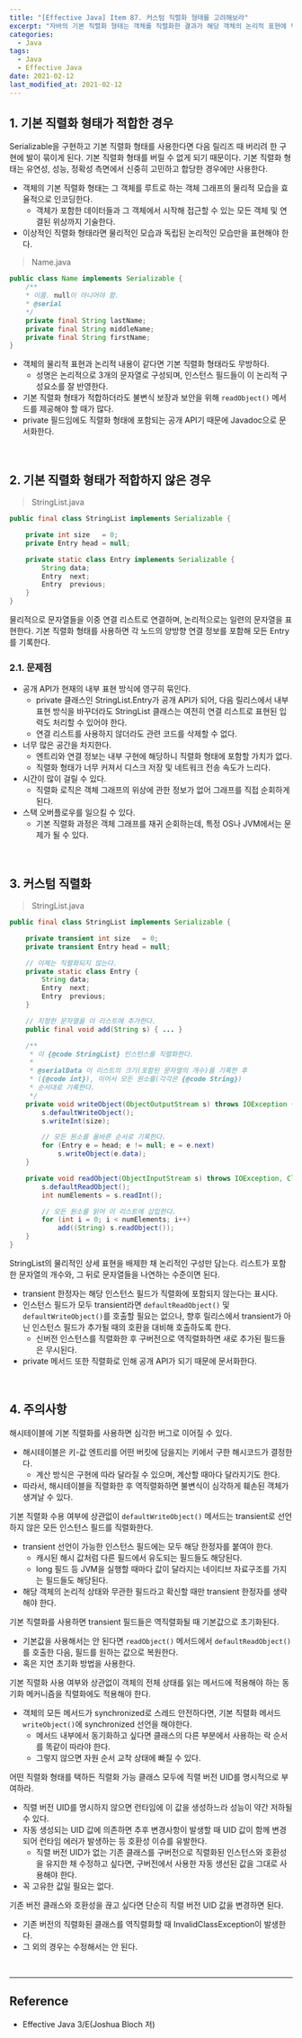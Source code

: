 ```yaml
---
title: "[Effective Java] Item 87. 커스텀 직렬화 형태를 고려해보라"
excerpt: "자바의 기본 직렬화 형태는 객체를 직렬화한 결과가 해당 객체의 논리적 표현에 부합할 때만 사용한다."
categories:
  - Java
tags:
  - Java
  - Effective Java
date: 2021-02-12
last_modified_at: 2021-02-12
---
```


## 1. 기본 직렬화 형태가 적합한 경우

Serializable을 구현하고 기본 직렬화 형태를 사용한다면 다음 릴리즈 때 버리려 한 구현에 발이 묶이게 된다. 기본 직렬화 형태를 버릴 수 없게 되기 때문이다. 기본 직렬화 형태는 유연성, 성능, 정확성 측면에서 신중히 고민하고 합당한 경우에만 사용한다.

* 객체의 기본 직렬화 형태는 그 객체를 루트로 하는 객체 그래프의 물리적 모습을 효율적으로 인코딩한다.
  * 객체가 포함한 데이터들과 그 객체에서 시작해 접근할 수 있는 모든 객체 및 연결된 위상까지 기술한다.
* 이상적인 직렬화 형태라면 물리적인 모습과 독립된 논리적인 모습만을 표현해야 한다.

> Name.java

```java
public class Name implements Serializable {
    /**
    * 이름. null이 아니어야 함.
    * @serial
    */
    private final String lastName;
    private final String middleName;
    private final String firstName;  
}
```

* 객체의 물리적 표현과 논리적 내용이 같다면 기본 직렬화 형태라도 무방하다.
  * 성명은 논리적으로 3개의 문자열로 구성되며, 인스턴스 필드들이 이 논리적 구성요소를 잘 반영한다.
* 기본 직렬화 형태가 적합하더라도 불변식 보장과 보안을 위해 ``readObject()`` 메서드를 제공해야 할 때가 많다.
* private 필드임에도 직렬화 형태에 포함되는 공개 API기 때문에 Javadoc으로 문서화한다.

<br>

## 2. 기본 직렬화 형태가 적합하지 않은 경우

> StringList.java

```java
public final class StringList implements Serializable {

    private int size   = 0;
    private Entry head = null;

    private static class Entry implements Serializable {
        String data;
        Entry  next;
        Entry  previous;
    }
}
```

물리적으로 문자열들을 이중 연결 리스트로 연결하며, 논리적으로는 일련의 문자열을 표현한다. 기본 직렬화 형태를 사용하면 각 노드의 양방향 연결 정보를 포함해 모든 Entry를 기록한다.

### 2.1. 문제점

* 공개 API가 현재의 내부 표현 방식에 영구히 묶인다.
  * private 클래스인 StringList.Entry가 공개 API가 되어, 다음 릴리스에서 내부 표현 방식을 바꾸더라도 StringList 클래스는 여전히 연결 리스트로 표현된 입력도 처리할 수 있어야 한다.
  * 연결 리스트를 사용하지 않더라도 관련 코드를 삭제할 수 없다.
* 너무 많은 공간을 차지한다.
  * 엔트리와 연결 정보는 내부 구현에 해당하니 직렬화 형태에 포함할 가치가 없다.
  * 직렬화 형태가 너무 커져서 디스크 저장 및 네트워크 전송 속도가 느리다.
* 시간이 많이 걸릴 수 있다.
  * 직렬화 로직은 객체 그래프의 위상에 관한 정보가 없어 그래프를 직접 순회하게 된다.
* 스택 오버플로우를 일으킬 수 있다.
  * 기본 직렬화 과정은 객체 그래프를 재귀 순회하는데, 특정 OS나 JVM에서는 문제가 될 수 있다.

<br>

## 3. 커스텀 직렬화

> StringList.java

```java
public final class StringList implements Serializable {

    private transient int size   = 0;
    private transient Entry head = null;

    // 이제는 직렬화되지 않는다.
    private static class Entry {
        String data;
        Entry  next;
        Entry  previous;
    }

    // 지정한 문자열을 이 리스트에 추가한다.
    public final void add(String s) { ... }

    /**
     * 이 {@code StringList} 인스턴스를 직렬화한다.
     *
     * @serialData 이 리스트의 크기(포함된 문자열의 개수)를 기록한 후
     * ({@code int}), 이어서 모든 원소를(각각은 {@code String})
     * 순서대로 기록한다.
     */
    private void writeObject(ObjectOutputStream s) throws IOException {
        s.defaultWriteObject();
        s.writeInt(size);

        // 모든 원소를 올바른 순서로 기록한다.
        for (Entry e = head; e != null; e = e.next)
            s.writeObject(e.data);
    }

    private void readObject(ObjectInputStream s) throws IOException, ClassNotFoundException {
        s.defaultReadObject();
        int numElements = s.readInt();

        // 모든 원소를 읽어 이 리스트에 삽입한다.
        for (int i = 0; i < numElements; i++)
            add((String) s.readObject());
    }
}
```

StringList의 물리적인 상세 표현을 배제한 채 논리적인 구성만 담는다. 리스트가 포함한 문자열의 개수와, 그 뒤로 문자열들을 나연하는 수준이면 된다.

* transient 한정자는 해당 인스턴스 필드가 직렬화에 포함되지 않는다는 표시다.
* 인스턴스 필드가 모두 transient라면 ``defaultReadObject()`` 및 ``defaultWriteObject()``를 호출할 필요는 없으나, 향후 릴리스에서 transient가 아닌 인스턴스 필드가 추가될 때의 호환을 대비해 호출하도록 한다.
  * 신버전 인스턴스를 직렬화한 후 구버전으로 역직렬화하면 새로 추가된 필드들은 무시된다.
* private 메서드 또한 직렬화로 인해 공개 API가 되기 때문에 문서화한다.

<br>

## 4. 주의사항

해시테이블에 기본 직렬화를 사용하면 심각한 버그로 이어질 수 있다.

* 해시테이블은 키-값 엔트리를 어떤 버킷에 담을지는 키에서 구한 해시코드가 결정한다.
  * 계산 방식은 구현에 따라 달라질 수 있으며, 계산할 때마다 달라지기도 한다.
* 따라서, 해시테이블을 직렬화한 후 역직렬화하면 불변식이 심각하게 훼손된 객체가 생겨날 수 있다.

기본 직렬화 수용 여부에 상관없이 ``defaultWriteObject()`` 메서드는 transient로 선언하지 않은 모든 인스턴스 필드를 직렬화한다.

* transient 선언이 가능한 인스턴스 필드에는 모두 해당 한정자를 붙여야 한다.
  * 캐시된 해시 값처럼 다른 필드에서 유도되는 필드들도 해당된다.
  * long 필드 등 JVM을 실행할 때마다 값이 달라지는 네이티브 자료구조를 가지는 필드들도 해당된다.
* 해당 객체의 논리적 상태와 무관한 필드라고 확신할 때만 transient 한정자를 생략해야 한다.

기본 직렬화를 사용하면 transient 필드들은 역직렬화될 때 기본값으로 초기화된다.

* 기본값을 사용해서는 안 된다면 ``readObject()`` 메서드에서 ``defaultReadObject()``를 호출한 다음, 필드를 원하는 값으로 복원한다.
* 혹은 지연 초기화 방법을 사용한다.

기본 직렬화 사용 여부와 상관없이 객체의 전체 상태를 읽는 메서드에 적용해야 하는 동기화 메커니즘을 직렬화에도 적용해야 한다.

* 객체의 모든 메서드가 synchronized로 스레드 안전하다면, 기본 직렬화 메서드 ``writeObject()``에 synchronized 선언을 해야한다.
  * 메서드 내부에서 동기화하고 싶다면 클래스의 다른 부분에서 사용하는 락 순서를 똑같이 따라야 한다.
  * 그렇지 않으면 자원 순서 교착 상태에 빠질 수 있다.

어떤 직렬화 형태를 택하든 직렬화 가능 클래스 모두에 직렬 버전 UID를 명시적으로 부여하라.

* 직렬 버전 UID를 명시하지 않으면 런타임에 이 값을 생성하느라 성능이 약간 저하될 수 있다.
* 자동 생성되는 UID 값에 의존하면 추후 변경사항이 발생할 때 UID 값이 함께 변경되어 런타임 에러가 발생하는 등 호환성 이슈를 유발한다.
  * 직렬 버전 UID가 없는 기존 클래스를 구버전으로 직렬화된 인스턴스와 호환성을 유지한 채 수정하고 싶다면, 구버전에서 사용한 자동 생선된 값을 그대로 사용해야 한다.
* 꼭 고유한 값일 필요는 없다.

기존 버전 클래스와 호환성을 끊고 싶다면 단순히 직렬 버전 UID 값을 변경하면 된다.

* 기존 버전의 직렬화된 클래스를 역직렬화할 때 InvalidClassException이 발생한다.
* 그 외의 경우는 수정해서는 안 된다.

<br>

---

## Reference

* Effective Java 3/E(Joshua Bloch 저)
